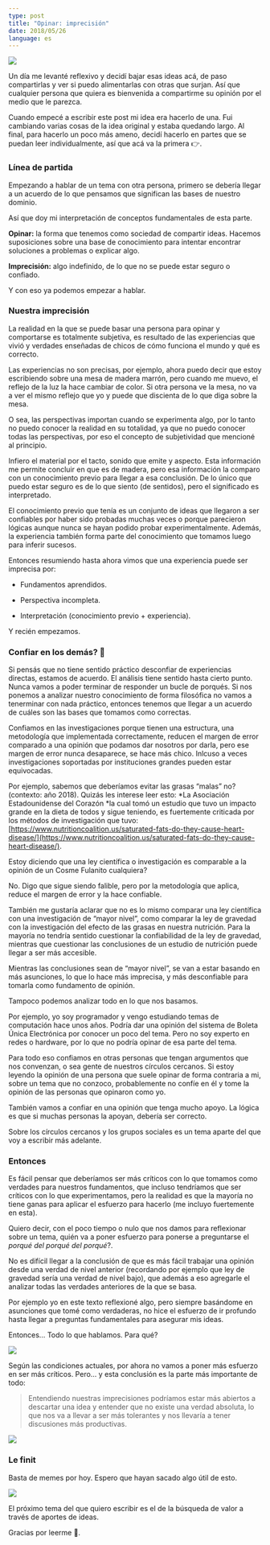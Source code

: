 ```yaml
---
type: post
title: "Opinar: imprecisión"
date: 2018/05/26
language: es
---
```


![](https://cdn-images-1.medium.com/max/1600/1*Qa43BRc_iHTmWBmhrsDTxg.jpeg)

Un día me levanté reflexivo y decidí bajar esas ideas acá, de paso compartirlas y ver si puedo alimentarlas con otras que surjan. Así que cualquier persona que quiera es bienvenida a compartirme su opinión por el medio que le parezca.

Cuando empecé a escribir este post mi idea era hacerlo de una. Fui cambiando varias cosas de la idea original y estaba quedando largo. Al final, para hacerlo un poco más ameno, decidí hacerlo en partes que se puedan leer individualmente, así que acá va la primera 👉.

### Línea de partida

Empezando a hablar de un tema con otra persona, primero se debería llegar a un acuerdo de lo que pensamos que significan las bases de nuestro dominio.

Así que doy mi interpretación de conceptos fundamentales de esta parte.

**Opinar:** la forma que tenemos como sociedad de compartir ideas. Hacemos suposiciones sobre una base de conocimiento para intentar encontrar soluciones a problemas o explicar algo.

**Imprecisión:** algo indefinido, de lo que no se puede estar seguro o confiado.

Y con eso ya podemos empezar a hablar.

### Nuestra imprecisión

La realidad en la que se puede basar una persona para opinar y comportarse es totalmente subjetiva, es resultado de las experiencias que vivió y verdades enseñadas de chicos de cómo funciona el mundo y qué es correcto.

Las experiencias no son precisas, por ejemplo, ahora puedo decir que estoy escribiendo sobre una mesa de madera marrón, pero cuando me muevo, el reflejo de la luz la hace cambiar de color. Si otra persona ve la mesa, no va a ver el mismo reflejo que yo y puede que discienta de lo que diga sobre la mesa.

O sea, las perspectivas importan cuando se experimenta algo, por lo tanto no puedo conocer la realidad en su totalidad, ya que no puedo conocer todas las perspectivas, por eso el concepto de subjetividad que mencioné al principio.

Infiero el material por el tacto, sonido que emite y aspecto. Esta información me permite concluir en que es de madera, pero esa información la comparo con un conocimiento previo para llegar a esa conclusión. De lo único que puedo estar seguro es de lo que siento (de sentidos), pero el significado es interpretado.

El conocimiento previo que tenía es un conjunto de ideas que llegaron a ser confiables por haber sido probadas muchas veces o porque parecieron lógicas aunque nunca se hayan podido probar experimentalmente. Además, la experiencia también forma parte del conocimiento que tomamos luego para inferir sucesos.

Entonces resumiendo hasta ahora vimos que una experiencia puede ser imprecisa por:

* Fundamentos aprendidos.

* Perspectiva incompleta.

* Interpretación (conocimiento previo + experiencia).

Y recién empezamos.

### Confiar en los demás? 🙈

Si pensás que no tiene sentido práctico desconfiar de experiencias directas, estamos de acuerdo. El análisis tiene sentido hasta cierto punto. Nunca vamos a poder terminar de responder un bucle de porqués. Si nos ponemos a analizar nuestro conocimiento de forma filosófica no vamos a tenerminar con nada práctico, entonces tenemos que llegar a un acuerdo de cuáles son las bases que tomamos como correctas.

Confiamos en las investigaciones porque tienen una estructura, una metodología que implementada correctamente, reducen el margen de error comparado a una opinión que podamos dar nosotros por darla, pero ese margen de error nunca desaparece, se hace más chico. Inlcuso a veces investigaciones soportadas por instituciones grandes pueden estar equivocadas.

Por ejemplo, sabemos que deberíamos evitar las grasas “malas” no? (contexto: año 2018). Quizás les interese leer esto: *La Asociación Estadounidense del Corazón *la cual tomó un estudio que tuvo un impacto grande en la dieta de todos y sigue teniendo, es fuertemente criticada por los métodos de investigación que tuvo: [https://www.nutritioncoalition.us/saturated-fats-do-they-cause-heart-disease/](https://www.nutritioncoalition.us/saturated-fats-do-they-cause-heart-disease/).

Estoy diciendo que una ley científica o investigación es comparable a la opinión de un Cosme Fulanito cualquiera?

No. Digo que sigue siendo falible, pero por la metodología que aplica, reduce el margen de error y la hace confiable.

También me gustaría aclarar que no es lo mismo comparar una ley científica con una investigación de “mayor nivel”, como comparar la ley de gravedad con la investigación del efecto de las grasas en nuestra nutrición. Para la mayoría no tendría sentido cuestionar la confiabilidad de la ley de gravedad, mientras que cuestionar las conclusiones de un estudio de nutrición puede llegar a ser más accesible.

Mientras las conclusiones sean de “mayor nivel”, se van a estar basando en más asunciones, lo que lo hace más imprecisa, y más desconfiable para tomarla como fundamento de opinión.

Tampoco podemos analizar todo en lo que nos basamos.

Por ejemplo, yo soy programador y vengo estudiando temas de computación hace unos años. Podría dar una opinión del sistema de Boleta Única Electrónica por conocer un poco del tema. Pero no soy experto en redes o hardware, por lo que no podría opinar de esa parte del tema.

Para todo eso confiamos en otras personas que tengan argumentos que nos convenzan, o sea gente de nuestros círculos cercanos. Si estoy leyendo la opinión de una persona que suele opinar de forma contraria a mi, sobre un tema que no conzoco, probablemente no confíe en él y tome la opinión de las personas que opinaron como yo.

También vamos a confiar en una opinión que tenga mucho apoyo. La lógica es que si muchas personas la apoyan, debería ser correcto.

Sobre los círculos cercanos y los grupos sociales es un tema aparte del que voy a escribir más adelante.

### Entonces

Es fácil pensar que deberíamos ser más críticos con lo que tomamos como verdades para nuestros fundamentos, que incluso tendríamos que ser críticos con lo que experimentamos, pero la realidad es que la mayoría no tiene ganas para aplicar el esfuerzo para hacerlo (me incluyo fuertemente en esta).

Quiero decir, con el poco tiempo o nulo que nos damos para reflexionar sobre un tema, quién va a poner esfuerzo para ponerse a preguntarse el *porqué del porqué del porqué*?.

No es difícil llegar a la conclusión de que es más fácil trabajar una opinión desde una verdad de nivel anterior (recordando por ejemplo que ley de gravedad sería una verdad de nivel bajo), que además a eso agregarle el analizar todas las verdades anteriores de la que se basa.

Por ejemplo yo en este texto reflexioné algo, pero siempre basándome en asunciones que tomé como verdaderas, no hice el esfuerzo de ir profundo hasta llegar a preguntas fundamentales para asegurar mis ideas.

Entonces… Todo lo que hablamos. Para qué?

![](https://cdn-images-1.medium.com/max/2000/1*-zQIGPV0ICC9kyTf9Aj8IA.jpeg)

Según las condiciones actuales, por ahora no vamos a poner más esfuerzo en ser más críticos. Pero… y esta conclusión es la parte más importante de todo:
> Entendiendo nuestras imprecisiones podríamos estar más abiertos a descartar una idea y entender que no existe una verdad absoluta, lo que nos va a llevar a ser más tolerantes y nos llevaría a tener discusiones más productivas.

![](https://cdn-images-1.medium.com/max/2000/1*Lqi7fEyD3AeDux67a5DV8w.gif)

### Le finit

Basta de memes por hoy. Espero que hayan sacado algo útil de esto.

![](https://cdn-images-1.medium.com/max/2000/1*enb8tzvCEzxz7v726yVxjw.jpeg)

El próximo tema del que quiero escribir es el de la búsqueda de valor a través de aportes de ideas.

Gracias por leerme 🙌.
